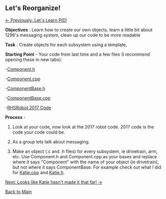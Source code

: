 ## Let's Reorganize!
[<- Previously: Let's Learn PID!](PID.md)

**Objectives** : Learn how to create our own objects, learn a little bit about 1296's messaging system, clean up our code to be more readable


**Task** : Create objects for each subsystem using a template,


**Starting Point** - Your code from last time and a few files (I recommend opening these in new tabs):

 -[Component.h](frc1296code/Component.h)
 
 -[Component.cpp](frc1296code/Component.cpp)
 
 -[ComponentBase.h](frc1296code/ComponentBase.h)
 
 -[ComponentBase.cpp](frc1296code/ComponentBase.cpp)
 
 -[RHSRobot 2017 Code](https://github.com/FRC1296/RhsRobot2017)
 

**Process** - 

1. Look at your code, now look at the 2017 robot code. 2017 code is the code your code could be.

2. As a group lets talk about messaging.

3. Make an object (.c and .h files) for every subsystem, ie drivetrain, arm, etc. Use Component.h and Component.cpp as your bases and replace where it says "Component" with the name of your object (ie drivetrain), but not where it says ComponentBase. For example check out what I did for [Katie.cpp](frc1296code/Katie.cpp) and [Katie.h](frc1296code/Katie.h). 


[Next: Looks like Katie hasn't made it that far! ->](../../README.md)

[Back to Main](../../README.md)